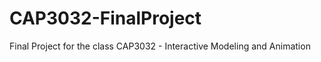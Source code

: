 CAP3032-FinalProject
====================

Final Project for the class CAP3032 - Interactive Modeling and Animation
